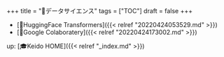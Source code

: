 +++
title = "📂データサイエンス"
tags = ["TOC"]
draft = false
+++

-   [📝HuggingFace Transformers]({{< relref "20220424053529.md" >}})
-   [📝Google Colaboratery]({{< relref "20220424173002.md" >}})

up: [🎓Keido HOME]({{< relref "_index.md" >}})
